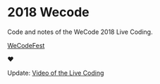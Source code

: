 # 2018 Wecode 
Code and notes of the WeCode 2018 Live Coding. 


[WeCodeFest](https://wecodefest.com/)


❤️


Update: [Video of the Live Coding](https://www.youtube.com/watch?v=UyWOFN26464)
